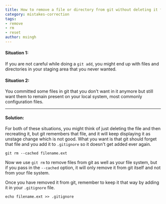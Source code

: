```yaml
---
title: How to remove a file or directory from git without deleting it from your working directory?
category: mistakes-correction
tags:
- remove
- rm
- reset
author: msingh
---
```

#### Situation 1:

If you are not careful while doing a ```git add```, you might end up with files and directories in your staging area that you never wanted.

#### Situation 2:

You committed some files in git that you don't want in it anymore but still want them to remain present on your local system, most commonly configuration files.

---

#### Solution:

For both of these situations, you might think of just deleting the file and then recreating it, but git remembers that file, and it will keep displaying it as unstage change which is not good. What you want is that git should forget that file and you add it to ```.gitignore``` so it doesn't get added ever again.

```
git rm --cached filename.ext
```

Now we use ```git rm``` to remove files from git as well as your file system, but if you pass in the ```--cached``` option, it will only remove it from git itself and not from your file system.

Once you have removed it from git, remember to keep it that way by adding it in your ```.gitignore``` file.

```
echo filename.ext >> .gitignore
```

